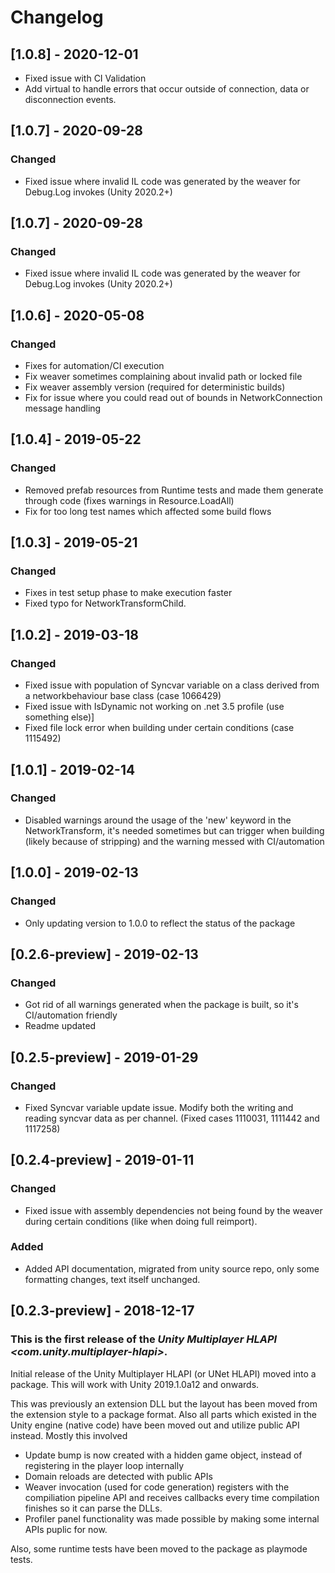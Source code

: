 # Changelog

## [1.0.8] - 2020-12-01
- Fixed issue with CI Validation
- Add virtual to handle errors that occur outside of connection, data or disconnection events.

## [1.0.7] - 2020-09-28

### Changed
- Fixed issue where invalid IL code was generated by the weaver for Debug.Log invokes (Unity 2020.2+)

## [1.0.7] - 2020-09-28

### Changed
- Fixed issue where invalid IL code was generated by the weaver for Debug.Log invokes (Unity 2020.2+)

## [1.0.6] - 2020-05-08

### Changed
- Fixes for automation/CI execution
- Fix weaver sometimes complaining about invalid path or locked file
- Fix weaver assembly version (required for deterministic builds)
- Fix for issue where you could read out of bounds in NetworkConnection message handling

## [1.0.4] - 2019-05-22

### Changed
- Removed prefab resources from Runtime tests and made them generate through code (fixes warnings in Resource.LoadAll)
- Fix for too long test names which affected some build flows

## [1.0.3] - 2019-05-21

### Changed
- Fixes in test setup phase to make execution faster
- Fixed typo for NetworkTransformChild.

## [1.0.2] - 2019-03-18

### Changed
- Fixed issue with population of Syncvar variable on a class derived from a networkbehaviour base class (case 1066429)
- Fixed issue with IsDynamic not working on .net 3.5 profile (use something else)]
- Fixed file lock error when building under certain conditions (case 1115492)
 
## [1.0.1] - 2019-02-14

### Changed
- Disabled warnings around the usage of the 'new' keyword in the NetworkTransform, it's needed sometimes but can trigger when building (likely because of stripping) and the warning messed with CI/automation

## [1.0.0] - 2019-02-13

### Changed
- Only updating version to 1.0.0 to reflect the status of the package

## [0.2.6-preview] - 2019-02-13

### Changed
- Got rid of all warnings generated when the package is built, so it's CI/automation friendly
- Readme updated

## [0.2.5-preview] - 2019-01-29

### Changed
- Fixed Syncvar variable update issue. Modify both the writing and reading syncvar data as per channel. (Fixed cases 1110031, 1111442 and 1117258)

## [0.2.4-preview] - 2019-01-11

### Changed
- Fixed issue with assembly dependencies not being found by the weaver during certain conditions (like when doing full reimport).

### Added
- Added API documentation, migrated from unity source repo, only some formatting changes, text itself unchanged.

## [0.2.3-preview] - 2018-12-17

### This is the first release of the *Unity Multiplayer HLAPI \<com.unity.multiplayer-hlapi\>*.

Initial release of the Unity Multiplayer HLAPI (or UNet HLAPI) moved into a package. This will
work with Unity 2019.1.0a12 and onwards.

This was previously an extension DLL but the layout has been moved from the extension style to a package format. Also all
parts which existed in the Unity engine (native code) have been moved out and utilize public API instead. Mostly
this involved
- Update bump is now created with a hidden game object, instead of registering in the player loop internally
- Domain reloads are detected with public APIs
- Weaver invocation (used for code generation) registers with the compiliation pipeline API and receives callbacks
  every time compilation finishes so it can parse the DLLs.
- Profiler panel functionality was made possible by making some internal APIs puplic for now.

Also, some runtime tests have been moved to the package as playmode tests.